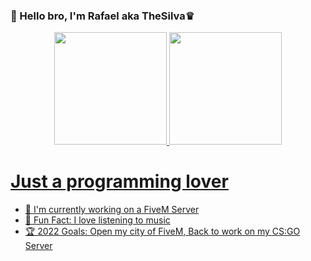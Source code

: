 ### 👋 Hello bro, I'm Rafael aka TheSilva♛

<div align="center">
  <a href="https://github.com/thesilvaofficial">
  <img height="180em" src="https://github-readme-stats.vercel.app/api?username=thesilvaofficial&show_icons=true&hide_border=false&title_color=ff652f&icon_color=FFE400&bg_color=09131B&text_color=ffffff&border_color=0c1a25"/>
  <img height="180em" src="https://github-readme-stats.vercel.app/api/top-langs/?username=thesilvaofficial&show_icons=true&hide_border=false&title_color=ff652f&icon_color=FFE400&bg_color=09131B&text_color=ffffff&border_color=0c1a25"/>
</div>

# Just a programming lover
- 🏨 I'm currently working on a FiveM Server
- 🧑 Fun Fact: I love listening to music
- 🏆 2022 Goals: Open my city of FiveM, Back to work on my CS:GO Server

# 
